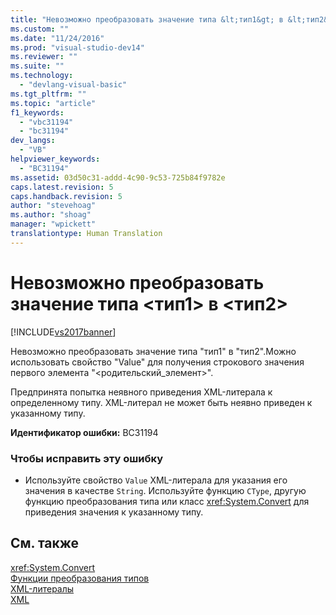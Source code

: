 ```yaml
---
title: "Невозможно преобразовать значение типа &lt;тип1&gt; в &lt;тип2&gt; | Microsoft Docs"
ms.custom: ""
ms.date: "11/24/2016"
ms.prod: "visual-studio-dev14"
ms.reviewer: ""
ms.suite: ""
ms.technology: 
  - "devlang-visual-basic"
ms.tgt_pltfrm: ""
ms.topic: "article"
f1_keywords: 
  - "vbc31194"
  - "bc31194"
dev_langs: 
  - "VB"
helpviewer_keywords: 
  - "BC31194"
ms.assetid: 03d50c31-addd-4c90-9c53-725b84f9782e
caps.latest.revision: 5
caps.handback.revision: 5
author: "stevehoag"
ms.author: "shoag"
manager: "wpickett"
translationtype: Human Translation
---
```

# Невозможно преобразовать значение типа &lt;тип1&gt; в &lt;тип2&gt;
[!INCLUDE[vs2017banner](../../../csharp/includes/vs2017banner.md)]

Невозможно преобразовать значение типа "тип1" в "тип2".Можно использовать свойство "Value" для получения строкового значения первого элемента "\<родительский\_элемент\>".  
  
 Предпринята попытка неявного приведения XML\-литерала к определенному типу.  XML\-литерал не может быть неявно приведен к указанному типу.  
  
 **Идентификатор ошибки:** BC31194  
  
### Чтобы исправить эту ошибку  
  
-   Используйте свойство `Value` XML\-литерала для указания его значения в качестве `String`.  Используйте функцию `CType`, другую функцию преобразования типа или класс <xref:System.Convert> для приведения значения к указанному типу.  
  
## См. также  
 <xref:System.Convert>   
 [Функции преобразования типов](../../../visual-basic/language-reference/functions/type-conversion-functions.md)   
 [XML\-литералы](../../../visual-basic/language-reference/xml-literals/index.md)   
 [XML](../../../visual-basic/programming-guide/language-features/xml/index.md)